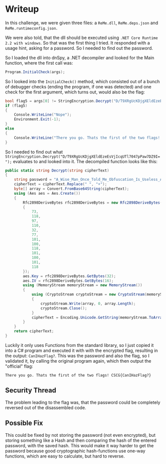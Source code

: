 # Writeup
In this challenge, we were given three files: a `ReMe.dll`, `ReMe.deps.json` and `ReMe.runtimeconfig.json`.

We were also told, that the dll should be executed using `.NET Core Runtime 2.2 with windows`. So that was the first thing I tried. It responded with a usage hint, asking for a password. So I needed to find out the password.

So I loaded the dll into dnSpy, a .NET decompiler and looked for the Main function, where the first call was:
```C#
Program.InitialCheck(args);
```
So I looked into the `InitialCheck()` method, which consisted out of a bunch of debugger checks (ending the program, if one was detected) and one check for the first argument, which turns out, would also be the flag:
```C#
bool flag5 = args[0] != StringEncryption.Decrypt("D/T9XRgUcKDjgXEldEzeEsVjIcqUTl7047pPaw7DZ9I=");
if (flag5)
{
    Console.WriteLine("Nope");
    Environment.Exit(-1);
}
else
{
    Console.WriteLine("There you go. Thats the first of the two flags! CSCG{{{0}}}", args[0]);
}
```
So I needed to find out what `StringEncryption.Decrypt("D/T9XRgUcKDjgXEldEzeEsVjIcqUTl7047pPaw7DZ9I=");` evaluates to and looked into it. The decompiled function looks like this:
```C#
public static string Decrypt(string cipherText)
{
    string password = "A_Wise_Man_Once_Told_Me_Obfuscation_Is_Useless_Anyway";
    cipherText = cipherText.Replace(" ", "+");
    byte[] array = Convert.FromBase64String(cipherText);
    using (Aes aes = Aes.Create())
    {
        Rfc2898DeriveBytes rfc2898DeriveBytes = new Rfc2898DeriveBytes(password, new byte[]
        {
            73,
            118,
            97,
            110,
            32,
            77,
            101,
            100,
            118,
            101,
            100,
            101,
            118
        });
        aes.Key = rfc2898DeriveBytes.GetBytes(32);
        aes.IV = rfc2898DeriveBytes.GetBytes(16);
        using (MemoryStream memoryStream = new MemoryStream())
        {
            using (CryptoStream cryptoStream = new CryptoStream(memoryStream, aes.CreateDecryptor(), CryptoStreamMode.Write))
            {
                cryptoStream.Write(array, 0, array.Length);
                cryptoStream.Close();
            }
            cipherText = Encoding.Unicode.GetString(memoryStream.ToArray());
        }
    }
    return cipherText;
}
```
Luckily it only uses Functions from the standard library, so I just copied it into a C# program and executed it with with the encrypted flag, resulting in the output: `CanIHazFlag?`. This was the password and also the flag, so I validated it, by calling the original program again, which then output the "official" flag:
```
There you go. Thats the first of the two flags! CSCG{CanIHazFlag?}
```
## Security Thread
The problem leading to the flag was, that the password could be completely reversed out of the disassembled code.

## Possible Fix
This could be fixed by not storing the password (not even encrypted), but storing something like a Hash and then comparing the hash of the entered password, with the saved hash. This would make it way harder to get the password because good cryptographic hash-functions use one-way functions, which are easy to calculate, but hard to reverse.